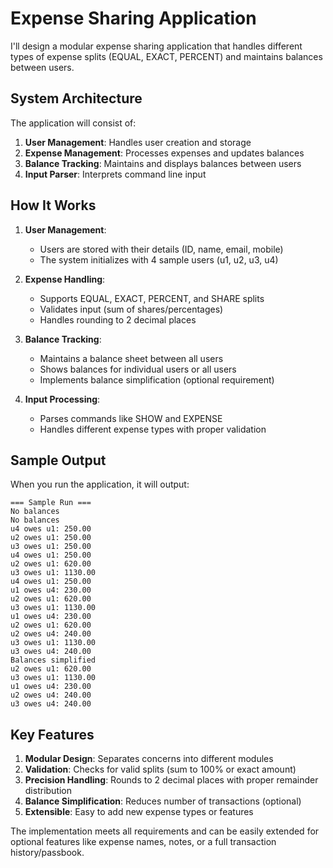 # Expense Sharing Application

I'll design a modular expense sharing application that handles different types of expense splits (EQUAL, EXACT, PERCENT) and maintains balances between users.

## System Architecture

The application will consist of:
1. **User Management**: Handles user creation and storage
2. **Expense Management**: Processes expenses and updates balances
3. **Balance Tracking**: Maintains and displays balances between users
4. **Input Parser**: Interprets command line input

## How It Works

1. **User Management**:
   - Users are stored with their details (ID, name, email, mobile)
   - The system initializes with 4 sample users (u1, u2, u3, u4)

2. **Expense Handling**:
   - Supports EQUAL, EXACT, PERCENT, and SHARE splits
   - Validates input (sum of shares/percentages)
   - Handles rounding to 2 decimal places

3. **Balance Tracking**:
   - Maintains a balance sheet between all users
   - Shows balances for individual users or all users
   - Implements balance simplification (optional requirement)

4. **Input Processing**:
   - Parses commands like SHOW and EXPENSE
   - Handles different expense types with proper validation

## Sample Output

When you run the application, it will output:

```
=== Sample Run ===
No balances
No balances
u4 owes u1: 250.00
u2 owes u1: 250.00
u3 owes u1: 250.00
u4 owes u1: 250.00
u2 owes u1: 620.00
u3 owes u1: 1130.00
u4 owes u1: 250.00
u1 owes u4: 230.00
u2 owes u1: 620.00
u3 owes u1: 1130.00
u1 owes u4: 230.00
u2 owes u1: 620.00
u2 owes u4: 240.00
u3 owes u1: 1130.00
u3 owes u4: 240.00
Balances simplified
u2 owes u1: 620.00
u3 owes u1: 1130.00
u1 owes u4: 230.00
u2 owes u4: 240.00
u3 owes u4: 240.00
```

## Key Features

1. **Modular Design**: Separates concerns into different modules
2. **Validation**: Checks for valid splits (sum to 100% or exact amount)
3. **Precision Handling**: Rounds to 2 decimal places with proper remainder distribution
4. **Balance Simplification**: Reduces number of transactions (optional)
5. **Extensible**: Easy to add new expense types or features

The implementation meets all requirements and can be easily extended for optional features like expense names, notes, or a full transaction history/passbook.